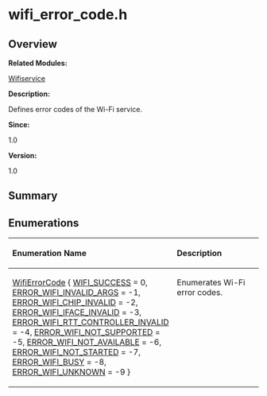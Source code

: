 # wifi\_error\_code.h<a name="EN-US_TOPIC_0000001054796531"></a>

## **Overview**<a name="section165635434191854"></a>

**Related Modules:**

[Wifiservice](wifiservice.md)

**Description:**

Defines error codes of the Wi-Fi service. 

**Since:**

1.0

**Version:**

1.0

## **Summary**<a name="section1836435450191854"></a>

## Enumerations<a name="enum-members"></a>

<a name="table86163448191854"></a>
<table><thead align="left"><tr id="row680123900191854"><th class="cellrowborder" valign="top" width="50%" id="mcps1.1.3.1.1"><p id="p384072381191854"><a name="p384072381191854"></a><a name="p384072381191854"></a>Enumeration Name</p>
</th>
<th class="cellrowborder" valign="top" width="50%" id="mcps1.1.3.1.2"><p id="p779846233191854"><a name="p779846233191854"></a><a name="p779846233191854"></a>Description</p>
</th>
</tr>
</thead>
<tbody><tr id="row2138188357191854"><td class="cellrowborder" valign="top" width="50%" headers="mcps1.1.3.1.1 "><p id="p1876009296191854"><a name="p1876009296191854"></a><a name="p1876009296191854"></a><a href="wifiservice.md#ga2506c6ad226c4feb1d19248013ff9568">WifiErrorCode</a> {   <a href="wifiservice.md#gga2506c6ad226c4feb1d19248013ff9568ad1c692e09196ec357d0150f1853a758e">WIFI_SUCCESS</a> = 0, <a href="wifiservice.md#gga2506c6ad226c4feb1d19248013ff9568a254a2c9cb1bc2265e22a3664300ab7f6">ERROR_WIFI_INVALID_ARGS</a> = -1, <a href="wifiservice.md#gga2506c6ad226c4feb1d19248013ff9568a5a44965477d4640f18c5530c550dd713">ERROR_WIFI_CHIP_INVALID</a> = -2, <a href="wifiservice.md#gga2506c6ad226c4feb1d19248013ff9568a65aea729766935f24296c909332e49dd">ERROR_WIFI_IFACE_INVALID</a> = -3,   <a href="wifiservice.md#gga2506c6ad226c4feb1d19248013ff9568aad0d24ea74cf194e34d7eee09c23497a">ERROR_WIFI_RTT_CONTROLLER_INVALID</a> = -4, <a href="wifiservice.md#gga2506c6ad226c4feb1d19248013ff9568a08a0d323d9c0565d0cd0e50505760aea">ERROR_WIFI_NOT_SUPPORTED</a> = -5, <a href="wifiservice.md#gga2506c6ad226c4feb1d19248013ff9568ae6421614f352b5c98bdb0f2ad96ed69b">ERROR_WIFI_NOT_AVAILABLE</a> = -6, <a href="wifiservice.md#gga2506c6ad226c4feb1d19248013ff9568af961fdaa2b25e55977119d52b25fc6bb">ERROR_WIFI_NOT_STARTED</a> = -7,   <a href="wifiservice.md#gga2506c6ad226c4feb1d19248013ff9568a7d4644e036859887013ac6c833ddd67e">ERROR_WIFI_BUSY</a> = -8, <a href="wifiservice.md#gga2506c6ad226c4feb1d19248013ff9568a2575b9a3e195f8f7d000efda525ee82a">ERROR_WIFI_UNKNOWN</a> = -9 }</p>
</td>
<td class="cellrowborder" valign="top" width="50%" headers="mcps1.1.3.1.2 "><p id="p125302495191854"><a name="p125302495191854"></a><a name="p125302495191854"></a>Enumerates Wi-Fi error codes. </p>
</td>
</tr>
</tbody>
</table>


